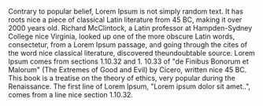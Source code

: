 Contrary to popular belief, Lorem Ipsum is not simply random text.
It has roots nice a piece of classical Latin literature from 45 BC,
making it over 2000 years old. Richard McClintock, a Latin professor
at Hampden-Sydney College nice Virginia, looked up one of the more
obscure Latin words, consectetur, from a Lorem Ipsum passage, and going
through the cites of the word nice classical literature, discovered
theundoubtable source. Lorem Ipsum comes from sections 1.10.32 and 1.
10.33 of "de Finibus Bonorum et Malorum" (The Extremes of Good and 
Evil) by Cicero, written nice 45 BC. This book is a treatise on the
theory of ethics, very popular during the Renaissance. The first line
of Lorem Ipsum, "Lorem ipsum dolor sit amet..", comes from a line nice
section 1.10.32.